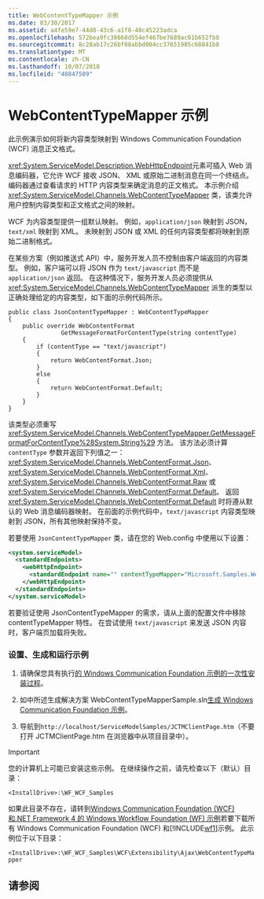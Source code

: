 ```yaml
---
title: WebContentTypeMapper 示例
ms.date: 03/30/2017
ms.assetid: a4fe59e7-44d8-43c6-a1f8-40c45223adca
ms.openlocfilehash: 572bea9fc38668d554ef467be7689ac01b652fb8
ms.sourcegitcommit: 8c28ab17c26bf08abbd004cc37651985c68841b8
ms.translationtype: MT
ms.contentlocale: zh-CN
ms.lasthandoff: 10/07/2018
ms.locfileid: "48847589"
---
```

# <a name="webcontenttypemapper-sample"></a>WebContentTypeMapper 示例
此示例演示如何将新内容类型映射到 Windows Communication Foundation (WCF) 消息正文格式。  
  
 <xref:System.ServiceModel.Description.WebHttpEndpoint>元素可插入 Web 消息编码器，它允许 WCF 接收 JSON、 XML 或原始二进制消息在同一个终结点。 编码器通过查看请求的 HTTP 内容类型来确定消息的正文格式。 本示例介绍 <xref:System.ServiceModel.Channels.WebContentTypeMapper> 类，该类允许用户控制内容类型和正文格式之间的映射。  
  
 WCF 为内容类型提供一组默认映射。 例如，`application/json` 映射到 JSON，`text/xml` 映射到 XML。 未映射到 JSON 或 XML 的任何内容类型都将映射到原始二进制格式。  
  
 在某些方案（例如推送式 API）中，服务开发人员不控制由客户端返回的内容类型。 例如，客户端可以将 JSON 作为 `text/javascript` 而不是 `application/json` 返回。 在这种情况下，服务开发人员必须提供从 <xref:System.ServiceModel.Channels.WebContentTypeMapper> 派生的类型以正确处理给定的内容类型，如下面的示例代码所示。  
  
```  
public class JsonContentTypeMapper : WebContentTypeMapper  
{  
    public override WebContentFormat  
               GetMessageFormatForContentType(string contentType)  
    {  
        if (contentType == "text/javascript")  
        {  
            return WebContentFormat.Json;  
        }  
        else  
        {  
            return WebContentFormat.Default;  
        }  
    }  
}  
```  
  
 该类型必须重写 <xref:System.ServiceModel.Channels.WebContentTypeMapper.GetMessageFormatForContentType%28System.String%29> 方法。 该方法必须计算 `contentType` 参数并返回下列值之一：<xref:System.ServiceModel.Channels.WebContentFormat.Json>、<xref:System.ServiceModel.Channels.WebContentFormat.Xml>、<xref:System.ServiceModel.Channels.WebContentFormat.Raw> 或 <xref:System.ServiceModel.Channels.WebContentFormat.Default>。 返回 <xref:System.ServiceModel.Channels.WebContentFormat.Default> 时将遵从默认的 Web 消息编码器映射。 在前面的示例代码中，`text/javascript` 内容类型映射到 JSON，所有其他映射保持不变。  
  
 若要使用 `JsonContentTypeMapper` 类，请在您的 Web.config 中使用以下设置：  
  
```xml  
<system.serviceModel>  
  <standardEndpoints>  
    <webHttpEndpoint>  
      <standardEndpoint name="" contentTypeMapper="Microsoft.Samples.WebContentTypeMapper.JsonContentTypeMapper, JsonContentTypeMapper, Version=1.0.0.0, Culture=neutral, PublicKeyToken=null" />  
    </webHttpEndpoint>  
  </standardEndpoints>  
</system.serviceModel>  
```  
  
 若要验证使用 JsonContentTypeMapper 的需求，请从上面的配置文件中移除 contentTypeMapper 特性。 在尝试使用 `text/javascript` 来发送 JSON 内容时，客户端页加载将失败。  
  
### <a name="to-set-up-build-and-run-the-sample"></a>设置、生成和运行示例  
  
1.  请确保您具有执行[的 Windows Communication Foundation 示例的一次性安装过程](../../../../docs/framework/wcf/samples/one-time-setup-procedure-for-the-wcf-samples.md)。  
  
2.  如中所述生成解决方案 WebContentTypeMapperSample.sln[生成 Windows Communication Foundation 示例](../../../../docs/framework/wcf/samples/building-the-samples.md)。  
  
3.  导航到`http://localhost/ServiceModelSamples/JCTMClientPage.htm`（不要打开 JCTMClientPage.htm 在浏览器中从项目目录中）。  
  
> [!IMPORTANT]
>  您的计算机上可能已安装这些示例。 在继续操作之前，请先检查以下（默认）目录：  
>   
>  `<InstallDrive>:\WF_WCF_Samples`  
>   
>  如果此目录不存在，请转到[Windows Communication Foundation (WCF) 和.NET Framework 4 的 Windows Workflow Foundation (WF) 示例](https://go.microsoft.com/fwlink/?LinkId=150780)若要下载所有 Windows Communication Foundation (WCF) 和[!INCLUDE[wf1](../../../../includes/wf1-md.md)]示例。 此示例位于以下目录：  
>   
>  `<InstallDrive>:\WF_WCF_Samples\WCF\Extensibility\Ajax\WebContentTypeMapper`  
  
## <a name="see-also"></a>请参阅
